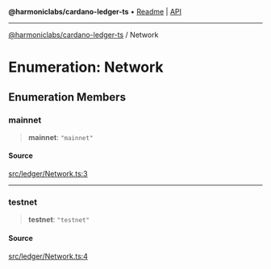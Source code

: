 **@harmoniclabs/cardano-ledger-ts** • [Readme](../Introduction.md) \| [API](../globals.md)

***

[@harmoniclabs/cardano-ledger-ts](../Introduction.md) / Network

# Enumeration: Network

## Enumeration Members

### mainnet

> **mainnet**: `"mainnet"`

#### Source

[src/ledger/Network.ts:3](https://github.com/HarmonicLabs/cardano-ledger-ts/blob/d1659b0/src/ledger/Network.ts#L3)

***

### testnet

> **testnet**: `"testnet"`

#### Source

[src/ledger/Network.ts:4](https://github.com/HarmonicLabs/cardano-ledger-ts/blob/d1659b0/src/ledger/Network.ts#L4)
